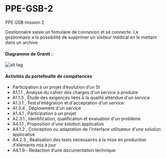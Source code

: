 # PPE-GSB-2
PPE GSB mission 2

Gestionnaire saisie un fomulaire de connexion et se connecte. Le gestionnaire a la possibilité de supprimer un visiteur médical en le mettant dans un archive






#### Diagramme de Grantt :
![alt tag](https://user-images.githubusercontent.com/37068099/38559944-b8f5aa60-3cd4-11e8-8ac4-87199f822959.png)


#### Activités du portefeuille de compétences
- Participation à un projet d’évolution d’un SI
- A1.1.1 , Analyse du cahier des charges d'un service à produire
- A1.1.3 , Étude des exigences liées à la qualité attendue d'un service
- A1.3.1 , Test d'intégration et d'acceptation d'un service 
- A1.3.4 , Déploiement d'un service 
- A1.4.1 , Participation  à un projet 
- A2.3.1 , Identification, qualification et évaluation d'un problème 
- A4.1.1 , Proposition d'une solution applicative
- A4.1.2 , Conception ou adaptation de l'interface utilisateur d'une solution applicative 
- A4.2.3 , Réalisation des tests nécessaires à la mise en production d'éléments mis à jour 
- A4.1.9 - Rédaction d’une documentation technique


